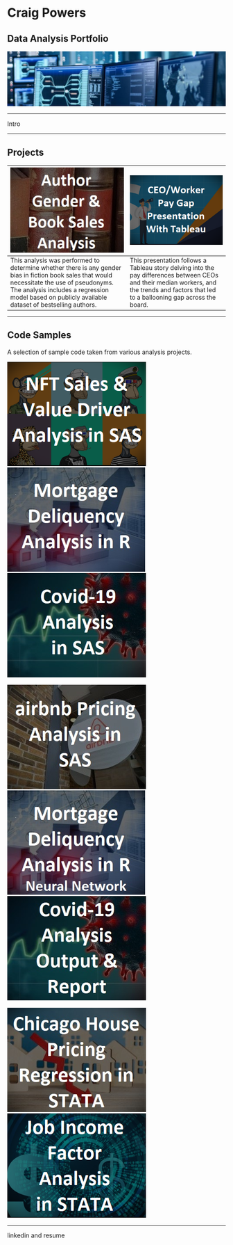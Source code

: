 # Craig Powers
## Data Analysis Portfolio
![](Images/tech.jpg)

---

Intro

---

## Projects

| [![Author Gender & Book Sales Analysis](Images/booksbutton.jpg)](BookSales/README.md)   | [![Author Gender & Book Sales Analysis](Images/salarybutton.png)](CEOSalary/README.md) |
| ------------- | ------------- |
| This analysis was performed to determine whether there is any gender bias in fiction book sales that would necessitate the use of pseudonyms. The analysis includes a regression model based on publicly available dataset of bestselling authors. | This presentation follows a Tableau story delving into the pay differences between CEOs and their median workers, and the trends and factors that led to a ballooning gap across the board.|


---

## Code Samples

A selection of sample code taken from various analysis projects.

[![NFT Sales & Value Driver Analysis in SAS](Images/nftbutton.png)](CodeSamples/SAS_NFTData)  [![Mortgage Deliquency Data in R](Images/housingbutton.jpg)](CodeSamples/R_MortgageData)  [![Covid-19 Analysis in SAS](Images/covidbutton.jpg)](CodeSamples/SAS_CovidData) 

[![airbnb Pricing Analysis in SAS](Images/airbnbbutton.jpg)](CodeSamples/SAS_AirbnbData) [![Mortgage Deliquency Neural Network in R](Images/housingbuttonNN.jpg)](CodeSamples/R_MortgageData_NeuralNetwork)   [![Covid-19 Analysis Report in SAS](Images/covidbuttonreport.jpg)](CodeSamples/SAS_CovidAnalysis.pdf)

[![Chicago House Pricing Regression in STATA](Images/housingbutton2.jpg)](CodeSamples/STATA_Housing) [![Job Income Factor Analysis in STATA](Images/incomebutton.png)](CodeSamples/STATA_JobIncome)



---

linkedin and resume
